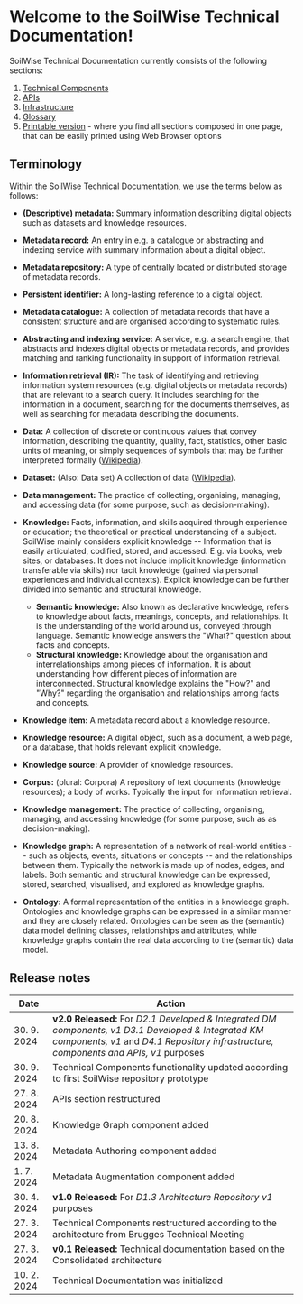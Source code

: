 # Welcome to the SoilWise Technical Documentation!

SoilWise Technical Documentation currently consists of the following sections:

1. [Technical Components](technical_components/technical_components.md)
2. [APIs](apis/apis-intro.md)
3. [Infrastructure](infrastructure/infrastructure-intro.md)
4. [Glossary](glossary.md)
5. [Printable version](print_page) - where you find all sections composed in one page, that can be easily printed using Web Browser options

## Terminology

Within the SoilWise Technical Documentation, we use the terms below as follows:

  - **(Descriptive) metadata:**  Summary information describing digital objects such as datasets and knowledge resources.
  - **Metadata record:** An entry in e.g. a catalogue or abstracting and indexing service with summary information about a digital object. 
  - **Metadata repository:** A type of centrally located or distributed storage of metadata records.
  - **Persistent identifier:** A long-lasting reference to a digital object.
  - **Metadata catalogue:** A collection of metadata records that have a consistent structure and are organised according to systematic rules.
  - **Abstracting and indexing service:** A service, e.g. a search engine, that abstracts and indexes digital objects or metadata records, and provides matching and ranking functionality in support of information retrieval.
  - **Information retrieval (IR):** The task of identifying and retrieving information system resources (e.g. digital objects or metadata records) that are relevant to a search query. It includes searching for the information in a document, searching for the documents themselves, as well as searching for metadata describing the documents.
  
  - **Data:** A collection of discrete or continuous values that convey information, describing the quantity, quality, fact, statistics, other basic units of meaning, or simply sequences of symbols that may be further interpreted formally ([Wikipedia](https://en.wikipedia.org/wiki/Data)).
  - **Dataset:** (Also: Data set) A collection of data ([Wikipedia](https://en.wikipedia.org/wiki/Data_set)).
  - **Data management:** The practice of collecting, organising, managing, and accessing data (for some purpose, such as decision-making).
    
  - **Knowledge:**  Facts, information, and skills acquired through experience or education; the theoretical or practical understanding of a subject. SoilWise mainly considers explicit knowledge -- Information that is easily articulated, codified, stored, and accessed. E.g. via books, web sites, or databases. It does not include implicit knowledge (information transferable via skills) nor tacit knowledge (gained via personal experiences and individual contexts). Explicit knowledge can be further divided into semantic and structural knowledge.
    - **Semantic knowledge:** Also known as declarative knowledge, refers to knowledge about facts, meanings, concepts, and relationships. It is the understanding of the world around us, conveyed through language. Semantic knowledge answers the "What?" question about facts and concepts.
    - **Structural knowledge:** Knowledge about the organisation and interrelationships among pieces of information. It is about understanding how different pieces of information are interconnected. Structural knowledge explains the "How?" and "Why?" regarding the organisation and relationships among facts and concepts.
  - **Knowledge item:** A metadata record about a knowledge resource.
  - **Knowledge resource:** A digital object, such as a document, a web page, or a database, that holds relevant explicit knowledge.
  - **Knowledge source:** A provider of knowledge resources.
  - **Corpus:** (plural: Corpora) A repository of text documents (knowledge resources); a body of works. Typically the input for information retrieval.
  - **Knowledge management:** The practice of collecting, organising, managing, and accessing knowledge (for some purpose, such as as decision-making).
  - **Knowledge graph:** A representation of a network of real-world entities -- such as objects, events, situations or concepts -- and the relationships between them. Typically the network is made up of nodes, edges, and labels. Both semantic and structural knowledge can be expressed, stored, searched, visualised, and explored as knowledge graphs.
  - **Ontology:** A formal representation of the entities in a knowledge graph. Ontologies and knowledge graphs can be expressed in a similar manner and they are closely related. Ontologies can be seen as the (semantic) data model defining classes, relationships and attributes, while knowledge graphs contain the real data according to the (semantic) data model.


## Release notes

|Date|Action|
|----|-----------|
|30. 9. 2024|**v2.0 Released:** For _D2.1 Developed & Integrated DM components, v1 D3.1 Developed & Integrated KM components, v1_ and _D4.1 Repository infrastructure, components and APIs, v1_ purposes|
|30. 9. 2024|Technical Components functionality updated according to first SoilWise repository prototype|
|27. 8. 2024|APIs section restructured|
|20. 8. 2024|Knowledge Graph component added|
|13. 8. 2024|Metadata Authoring component added| 
|1. 7. 2024|Metadata Augmentation component added|
|30. 4. 2024|**v1.0 Released:** For _D1.3 Architecture Repository v1_ purposes|
|27. 3. 2024|Technical Components restructured according to the architecture from Brugges Technical Meeting|
|27. 3. 2024|**v0.1 Released:** Technical documentation based on the Consolidated architecture|
|10. 2. 2024|Technical Documentation was initialized|
